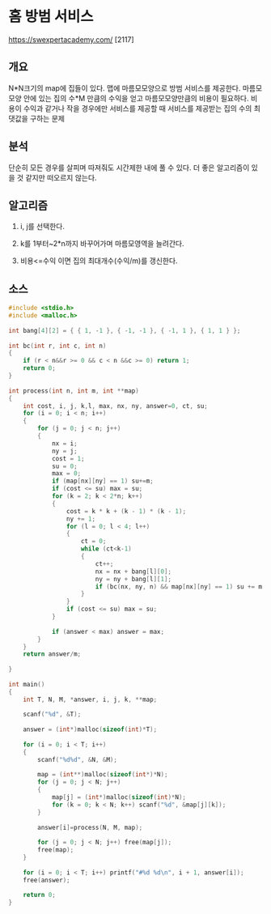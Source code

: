 # 홈 방범 서비스

https://swexpertacademy.com/ [2117]

## 개요

N\*N크기의 map에 집들이 있다. 맵에 마름모모양으로 방범 서비스를 제공한다. 마름모모양 안에 있는 집의 수\*M 만큼의 수익을 얻고 마름모모양만큼의 비용이 필요하다. 비용이 수익과 같거나 작을 경우에만 서비스를 제공할 때 서비스를 제공받는 집의 수의 최댓값을 구하는 문제

## 분석

단순히 모든 경우를 살피며 따져줘도 시간제한 내에 풀 수 있다. 더 좋은 알고리즘이 있을 것 같지만 떠오르지 않는다.

## 알고리즘

1. i, j를 선택한다.

2. k를 1부터~2*n까지 바꾸어가며 마름모영역을 늘려간다.

3. 비용<=수익 이면 집의 최대개수(수익/m)를 갱신한다.

## 소스

```c
#include <stdio.h>
#include <malloc.h>
 
int bang[4][2] = { { 1, -1 }, { -1, -1 }, { -1, 1 }, { 1, 1 } };
 
int bc(int r, int c, int n)
{
    if (r < n&&r >= 0 && c < n &&c >= 0) return 1;
    return 0;
}
 
int process(int n, int m, int **map)
{
    int cost, i, j, k,l, max, nx, ny, answer=0, ct, su;
    for (i = 0; i < n; i++)
    {
        for (j = 0; j < n; j++)
        {
            nx = i;
            ny = j;
            cost = 1;
            su = 0;
            max = 0;
            if (map[nx][ny] == 1) su+=m;
            if (cost <= su) max = su;
            for (k = 2; k < 2*n; k++)
            {
                cost = k * k + (k - 1) * (k - 1);
                ny += 1;
                for (l = 0; l < 4; l++)
                {
                    ct = 0;
                    while (ct<k-1)
                    {
                        ct++;
                        nx = nx + bang[l][0];
                        ny = ny + bang[l][1];
                        if (bc(nx, ny, n) && map[nx][ny] == 1) su += m;
                    }
                }
                if (cost <= su) max = su;
            }
 
            if (answer < max) answer = max;
        }
    }
    return answer/m;
 
}
 
int main()
{
    int T, N, M, *answer, i, j, k, **map;
 
    scanf("%d", &T);
 
    answer = (int*)malloc(sizeof(int)*T);
 
    for (i = 0; i < T; i++)
    {
        scanf("%d%d", &N, &M);
 
        map = (int**)malloc(sizeof(int*)*N);
        for (j = 0; j < N; j++)
        {
            map[j] = (int*)malloc(sizeof(int)*N);
            for (k = 0; k < N; k++) scanf("%d", &map[j][k]);
        }
 
        answer[i]=process(N, M, map);
 
        for (j = 0; j < N; j++) free(map[j]);
        free(map);
    }
 
    for (i = 0; i < T; i++) printf("#%d %d\n", i + 1, answer[i]);
    free(answer);
 
    return 0;
}
```

